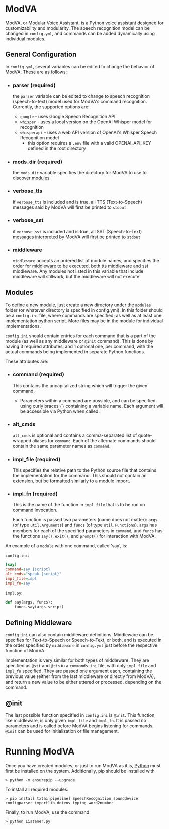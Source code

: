 # ModVA

ModVA, or Modular Voice Assistant, is a Python voice assistant designed for customizability and modularity. The speech recognition model can be changed in `config.yml`, and commands can be added dynamically using individual modules.

## General Configuration

In `config.yml`, several variables can be edited to change the behavior of ModVA. These are as follows:

-   ### **parser** (required)

    the `parser` variable can be edited to change to speech recognition (speech-to-text) model used for ModVA's command recognition. Currently, the supported options are:

    -   `google` - uses Google Speech Recognition API
    -   `whisper` - uses a local version on the OpenAI Whisper model for recognition
    -   `whisperapi` - uses a web API version of OpenAI's Whisper Speech Recognition model
        -   this option requires a `.env` file with a valid OPENAI_API_KEY defined in the root directory

-   ### **mods_dir** (required)

    the `mods_dir` variable specifies the directory for ModVA to use to discover [modules](#modules)

-   ### **verbose_tts**

    if `verbose_tts` is included and is true, all TTS (Text-to-Speech) messages said by ModVA will first be printed to `stdout`

-   ### **verbose_sst**

    if `verbose_sst` is included and is true, all SST (Speech-to-Text) messages interpreted by ModVA will first be printed to `stdout`

-   ### **middleware**

    `middleware` accepts an ordered list of module names, and specifies the order for [middleware](#defining-middleware) to be executed, both tts middleware and sst middleware. Any modules not listed in this variable that include middleware will stillwork, but the middleware will not execute.

## Modules

To define a new module, just create a new directory under the `modules` folder (or whatever directory is specified in config.yml). In this folder should be a `config.ini` file, where commands are specified; as well as at least one implementation python script. More files may be in the module for individual implementations.

`config.ini` should contain entries for each command that is a part of the module (as well as any middleware or `@init` command). This is done by having 3 required attributes, and 1 optional one, per command, with the actual commands being implemented in separate Python functions.

These attributes are:

-   ### **command** (required)

    This contains the uncapitalized string which will trigger the given command.

    -   Parameters within a command are possible, and can be specified using curly braces `{}` containing a variable name. Each argument will be accessible via Python when called.

-   ### **alt_cmds**

    `alt_cmds` is optional and contains a comma-separated list of quote-wrapped aliases for `command`. Each of the alternate commands should contain the same parameter names as `command`.

-   ### **impl_file** (required)

    This specifies the relative path to the Python source file that contains the implementation for the command. This should not contain an extension, but be formatted similarly to a module import.

-   ### **impl_fn** (required)

    This is the name of the function in `impl_file` that is to be run on command invocation.

    Each function is passed two parameters (name does not matter): `args` (of type `util.Arguments`) and `funcs` (of type `util.Functions`). `args` has members for each of the specified parameters in `command`, and `funcs` has the functions `say()`, `exit()`, and `prompt()` for interaction with ModVA.

An example of a `module` with one command, called 'say', is:

`config.ini`:

```ini
[say]
command=say {script}
alt_cmds="speak {script}"
impl_file=impl
impl_fn=say
```

`impl.py`:

```py
def say(args, funcs):
    funcs.say(args.script)
```

## Defining Middleware

`config.ini` can also contain middleware definitions. Middleware can be specifies for Text-to-Speech or Speech-to-Text, or both, and is executed in the order specified by `middleware` in `config.yml` just before the respective function of ModVA.

Implementation is very similar for both types of middleware. They are specified as `@stt` and `@tts` in a `commands.ini` file, with only `impl_file` and `impl_fn` specified. They are passed one argument each, containing the previous value (either from the last middleware or directly from ModVA), and return a new value to be either uttered or processed, depending on the command.

## @init

The last possible function specified in `config.ini` is `@init`. This function, like middleware, is only given `impl_file` and `impl_fn`. It is passed no parameters and is called before ModVA begins listening for commands. `@init` can be used for initialization or file management.

# Running ModVA

Once you have created modules, or just to run ModVA as it is, [Python](https://www.python.org/) must first be installed on the system. Additionally, pip should be installed with

```
> python -m ensurepip --upgrade
```

To install all required modules:

```
> pip install txtai[pipeline] SpeechRecognition sounddevice configparser importlib dotenv typing word2number
```

Finally, to run ModVA, use the command

```
> python Listener.py
```
